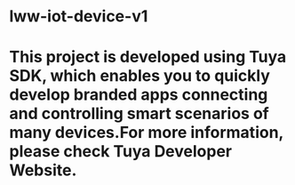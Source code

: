 # lww-iot-device-v1
# This project is developed using Tuya SDK, which enables you to quickly develop branded apps connecting and controlling smart scenarios of many devices.For more information, please check Tuya Developer Website.
